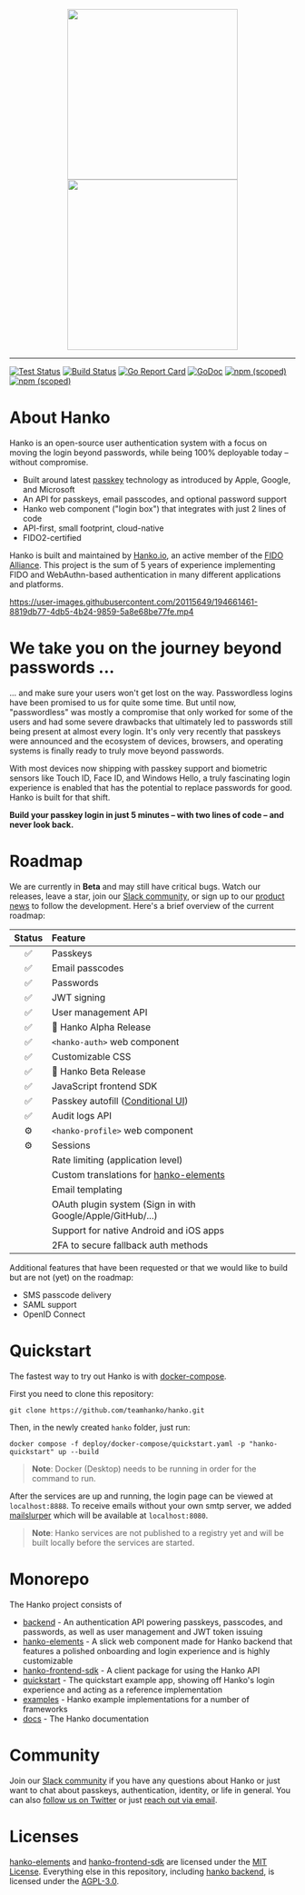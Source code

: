 <p align="center">
  <img width="300" src="https://user-images.githubusercontent.com/20115649/176922807-fb92327a-15d5-4568-a4e7-78093cea045e.svg?sanitize=true#gh-light-mode-only">
  <img width="300" src="https://user-images.githubusercontent.com/20115649/176922819-61dfb644-529f-4f81-a577-7daa47185300.svg?sanitize=true#gh-dark-mode-only">
</p>

---
[![Test Status](https://github.com/teamhanko/hanko/actions/workflows/codeql-analysis.yml/badge.svg)](https://github.com/teamhanko/hanko/actions/workflows/codeql-analysis.yml)
[![Build Status](https://github.com/teamhanko/hanko/workflows/Go/badge.svg)](https://github.com/teamhanko/hanko/actions/workflows/go.yml)
[![Go Report Card](https://goreportcard.com/badge/github.com/teamhanko/hanko)](https://goreportcard.com/report/github.com/teamhanko/hanko)
[![GoDoc](https://godoc.org/github.com/teamhanko/hanko?status.svg)](https://godoc.org/github.com/teamhanko/hanko)
[![npm (scoped)](https://img.shields.io/npm/v/@teamhanko/hanko-elements?label=hanko-elements)](https://www.npmjs.com/package/@teamhanko/hanko-elements)
[![npm (scoped)](https://img.shields.io/npm/v/@teamhanko/hanko-frontend-sdk?label=hanko-frontend-sdk)](https://www.npmjs.com/package/@teamhanko/hanko-frontend-sdk)

# About Hanko
Hanko is an open-source user authentication system with a focus on moving the login beyond passwords, while being 100% deployable today – without compromise.

- Built around latest [passkey](https://www.passkeys.io) technology as introduced by Apple, Google, and Microsoft
- An API for passkeys, email passcodes, and optional password support
- Hanko web component ("login box") that integrates with just 2 lines of code
- API-first, small footprint, cloud-native
- FIDO2-certified

Hanko is built and maintained by [Hanko.io](https://www.hanko.io), an active member of the [FIDO Alliance](https://fidoalliance.org/company/hanko/). This project is the sum of 5 years of experience implementing FIDO and WebAuthn-based authentication in many different applications and platforms.

https://user-images.githubusercontent.com/20115649/194661461-8819db77-4db5-4b24-9859-5a8e68be77fe.mp4

# We take you on the journey beyond passwords ...
... and make sure your users won't get lost on the way. Passwordless logins have been promised to us for quite some time. But until now, "passwordless" was mostly a compromise that only worked for some of the users and had some severe drawbacks that ultimately led to passwords still being present at almost every login. It's only very recently that passkeys were announced and the ecosystem of devices, browsers, and operating systems is finally ready to truly move beyond passwords.

With most devices now shipping with passkey support and biometric sensors like Touch ID, Face ID, and Windows Hello, a truly fascinating login experience is enabled that has the potential to replace passwords for good. Hanko is built for that shift.

**Build your passkey login in just 5 minutes – with two lines of code – and never look back.**

# Roadmap
We are currently in **Beta** and may still have critical bugs. Watch our releases, leave a star, join our [Slack community](https://www.hanko.io/community), or sign up to our [product news](https://www.hanko.io/updates) to follow the development. Here's a brief overview of the current roadmap:

| Status | Feature |
| :---: | :--- |
| ✅ | Passkeys |
| ✅ | Email passcodes |
| ✅ | Passwords |
| ✅ | JWT signing |
| ✅ | User management API |
| ✅ | 📢 Hanko Alpha Release |
| ✅ | `<hanko-auth>` web component |
| ✅ | Customizable CSS |
| ✅ | 📢 Hanko Beta Release |
| ✅ | JavaScript frontend SDK |
| ✅ | Passkey autofill ([Conditional UI](https://github.com/w3c/webauthn/wiki/Explainer:-WebAuthn-Conditional-UI)) |
| ✅ | Audit logs API |
| ⚙️ | `<hanko-profile>` web component |
| ⚙️ | Sessions |
| | Rate limiting (application level) |
| | Custom translations for [hanko-elements](/elements/README.md) |
| | Email templating |
| | OAuth plugin system (Sign in with Google/Apple/GitHub/...) |
| | Support for native Android and iOS apps |
| | 2FA to secure fallback auth methods |

Additional features that have been requested or that we would like to build but are not (yet) on the roadmap:
- SMS passcode delivery
- SAML support
- OpenID Connect

# Quickstart
The fastest way to try out Hanko is with [docker-compose](https://www.docker.com/products/docker-desktop/).

First you need to clone this repository:
```
git clone https://github.com/teamhanko/hanko.git
```

Then, in the newly created `hanko` folder, just run:
```
docker compose -f deploy/docker-compose/quickstart.yaml -p "hanko-quickstart" up --build
```
> **Note**: Docker (Desktop) needs to be running in order for the command to run.

After the services are up and running, the login page can be viewed at `localhost:8888`. To receive emails without your own
smtp server, we added [mailslurper](https://github.com/mailslurper/mailslurper) which will be available at `localhost:8080`.

> **Note**: Hanko services are not published to a registry yet and will be built locally before the services are started.

# Monorepo
The Hanko project consists of
- [backend](/backend/README.md) - An authentication API powering passkeys, passcodes, and passwords, as well as user management and JWT token issuing
- [hanko-elements](/elements/README.md) - A slick web component made for Hanko backend that features a polished onboarding and login experience and is highly customizable
- [hanko-frontend-sdk](/frontend-sdk/README.md) - A client package for using the Hanko API
- [quickstart](/quickstart) - The quickstart example app, showing off Hanko's login experience and acting as a reference implementation
- [examples](/examples) - Hanko example implementations for a number of frameworks
- [docs](/docs) - The Hanko documentation

# Community
Join our [Slack community](https://www.hanko.io/community) if you have any questions about Hanko or just want to chat about passkeys, authentication, identity, or life in general. You can also [follow us on Twitter](https://twitter.com/hanko_io) or just [reach out via email](https://www.hanko.io/contact).

# Licenses
[hanko-elements](elements) and [hanko-frontend-sdk](frontend-sdk) are licensed under the [MIT License](elements/LICENSE). Everything else in this repository, including [hanko backend](backend), is licensed under the [AGPL-3.0](/LICENSE).

